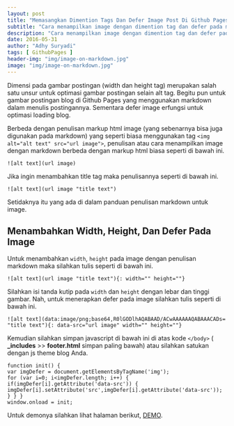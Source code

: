 ```yaml
---
layout: post
title: "Memasangkan Dimention Tags Dan Defer Image Post Di Github Pages"
subtitle: "Cara menampilkan image dengan dimention tag dan defer pada markdown Github Pages."
description: "Cara menampilkan image dengan dimention tag dan defer pada markdown untuk optimasi blog di Github Pages."
date: 2016-05-31
author: "Adhy Suryadi"
tags: [ GithubPages ]
header-img: "img/image-on-markdown.jpg"
image: "img/image-on-markdown.jpg"
---
```


Dimensi pada gambar postingan (width dan height tag) merupakan salah satu unsur untuk optimasi gambar postingan selain alt tag. Begitu pun untuk gambar postingan blog di Github Pages yang menggunakan markdown dalam menulis postingannya. Sementara defer image erfungsi untuk optimasi loading blog.

Berbeda dengan penulisan markup html image (yang sebenarnya bisa juga digunakan pada markdown) yang seperti biasa menggunakan tag `<img alt="alt text" src="url image">`, penulisan atau cara menampilkan image dengan markdown berbeda dengan markup html biasa seperti di bawah ini.

```![alt text](url image)```

Jika ingin menambahkan title tag maka penulisannya seperti di bawah ini.

```![alt text](url image "title text")```

Setidaknya itu yang ada di dalam panduan penulisan markdown untuk image.

## Menambahkan Width, Height, Dan Defer Pada Image

Untuk menambahkan `width`, `height` pada image dengan penulisan markdown maka silahkan tulis seperti di bawah ini.

```![alt text](url image "title text"){: width="" height=""}```

Silahkan isi tanda kutip pada `width` dan `height` dengan lebar dan tinggi gambar. Nah, untuk menerapkan defer pada image silahkan tulis seperti di bawah ini.

```![alt text](data:image/png;base64,R0lGODlhAQABAAD/ACwAAAAAAQABAAACADs= "title text"){: data-src="url image" width="" height=""}```

Kemudian silahkan simpan javascript di bawah ini di atas kode `</body>` ( **_includes** >> **footer.html** simpan paling bawah) atau silahkan satukan dengan js theme blog Anda.

```
function init() {
var imgDefer = document.getElementsByTagName('img');
for (var i=0; i<imgDefer.length; i++) {
if(imgDefer[i].getAttribute('data-src')) {
imgDefer[i].setAttribute('src',imgDefer[i].getAttribute('data-src'));
} } }
window.onload = init;
```

Untuk demonya silahkan lihat halaman berikut, [DEMO](http://kompiajaib.github.io/2016/05/31/perangkap-iklan/ "Demo").
